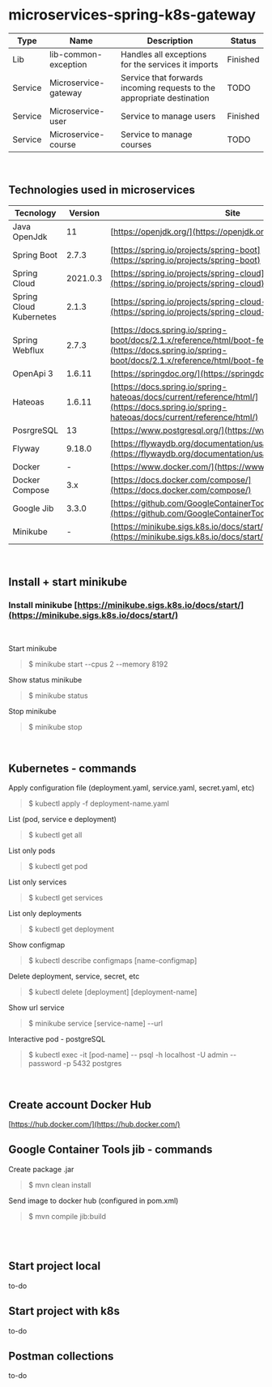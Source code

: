# microservices-spring-k8s-gateway

| Type | Name | Description | Status |
|--- |--- |--- |--- |
| Lib | lib-common-exception | Handles all exceptions for the services it imports | Finished |
| Service | Microservice-gateway | Service that forwards incoming requests to the appropriate destination | TODO |
| Service | Microservice-user|  Service to manage users | Finished |
| Service | Microservice-course | Service to manage courses | TODO |

<br/>

## Technologies used in microservices

| Tecnology | Version | Site |
|--- |--- |--- |
| Java OpenJdk | 11      | [https://openjdk.org/](https://openjdk.org/)                                      |
| Spring Boot  | 2.7.3   | [https://spring.io/projects/spring-boot](https://spring.io/projects/spring-boot)  |
| Spring Cloud | 2021.0.3| [https://spring.io/projects/spring-cloud](https://spring.io/projects/spring-cloud)|
| Spring Cloud Kubernetes| 2.1.3|[https://spring.io/projects/spring-cloud-kubernetes](https://spring.io/projects/spring-cloud-kubernetes)|
| Spring Webflux | 2.7.3 | [https://docs.spring.io/spring-boot/docs/2.1.x/reference/html/boot-features-testing.html](https://docs.spring.io/spring-boot/docs/2.1.x/reference/html/boot-features-testing.html)|
| OpenApi 3| 1.6.11| [https://springdoc.org/](https://springdoc.org/)|
| Hateoas| 1.6.11| [https://docs.spring.io/spring-hateoas/docs/current/reference/html/](https://docs.spring.io/spring-hateoas/docs/current/reference/html/)|
| PosrgreSQL| 13 | [https://www.postgresql.org/](https://www.postgresql.org/)|
| Flyway| 9.18.0| [https://flywaydb.org/documentation/usage/plugins/springboot](https://flywaydb.org/documentation/usage/plugins/springboot)|
| Docker | - | [https://www.docker.com/](https://www.docker.com/)|
| Docker Compose| 3.x | [https://docs.docker.com/compose/](https://docs.docker.com/compose/)|
| Google Jib|3.3.0 | [https://github.com/GoogleContainerTools/jib](https://github.com/GoogleContainerTools/jib)|
|Minikube |- |[https://minikube.sigs.k8s.io/docs/start/](https://minikube.sigs.k8s.io/docs/start/)|

<br/>

## Install + start minikube

### Install minikube [https://minikube.sigs.k8s.io/docs/start/](https://minikube.sigs.k8s.io/docs/start/)
<br/>

Start minikube
> $ minikube start --cpus 2 --memory 8192

Show status minikube
> $ minikube status

Stop minikube
> $ minikube stop

<br/>

## Kubernetes - commands

Apply configuration file (deployment.yaml, service.yaml, secret.yaml, etc)
> $ kubectl apply -f deployment-name.yaml

List (pod, service e deployment)
> $ kubectl get all

List only pods
> $ kubectl get pod

List only services
> $ kubectl get services

List only deployments
> $ kubectl get deployment

Show configmap
> $ kubectl describe configmaps [name-configmap]

Delete deployment, service, secret, etc 
> $ kubectl delete [deployment] [deployment-name]
 
Show url service
> $ minikube service [service-name] --url

Interactive pod - postgreSQL
> $ kubectl exec -it [pod-name] --  psql -h localhost -U admin --password -p 5432 postgres

<br/>

## Create account Docker Hub
[https://hub.docker.com/](https://hub.docker.com/)
<br/>

## Google Container Tools jib - commands

Create package .jar
> $ mvn clean install

Send image to docker hub (configured in pom.xml)
> $ mvn compile jib:build

<br/><br/>
## Start project local
to-do

## Start project with k8s
to-do

## Postman collections
to-do
